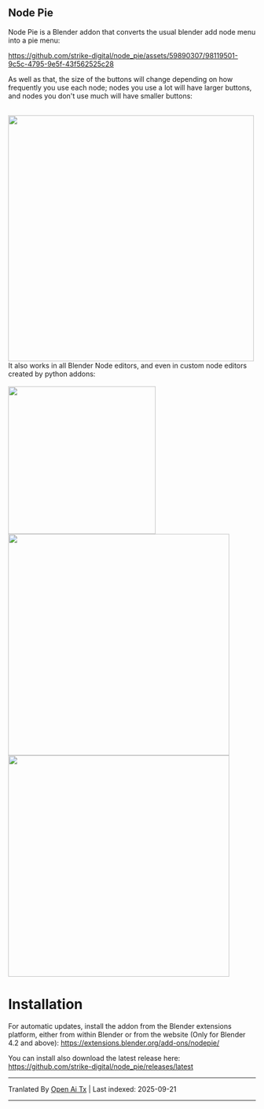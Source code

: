 ## Node Pie

Node Pie is a Blender addon that converts the usual blender add node menu into a pie menu:


https://github.com/strike-digital/node_pie/assets/59890307/98119501-9c5c-4795-9e5f-43f562525c28
<!-- ![Using the addon](https://thumbs.gfycat.com/QuestionableImaginativeEft-size_restricted.gif) -->


As well as that, the size of the buttons will change depending on how frequently you use each node; nodes you use a lot will have larger buttons, and nodes you don't use much will have smaller buttons:

<br>
<img src="https://raw.githubusercontent.com/strike-digital/node_pie/main/images/Node Pie shader.jpg" width=500>
<!-- ![The node pie](https://raw.githubusercontent.com/strike-digital/node_pie/main/images/Node%20Pie%20shader.jpg) -->

<br>
It also works in all Blender Node editors, and even in custom node editors created by python addons:
<br>
<br>

<img src="https://raw.githubusercontent.com/strike-digital/node_pie/main/images/Node Pie compositor.jpg" width=300>
<img src="https://raw.githubusercontent.com/strike-digital/node_pie/main/images/Node Pie geometry.jpg" width=450>
<img src="https://raw.githubusercontent.com/strike-digital/node_pie/main/images/Node Pie serpens.jpg" width=450>

# Installation
For automatic updates, install the addon from the Blender extensions platform, either from within Blender or from the website (Only for Blender 4.2 and above): https://extensions.blender.org/add-ons/nodepie/

You can install also download the latest release here: https://github.com/strike-digital/node_pie/releases/latest

<!-- todo -->
<!-- Redo layout -->

---

Tranlated By [Open Ai Tx](https://github.com/OpenAiTx/OpenAiTx) | Last indexed: 2025-09-21

---